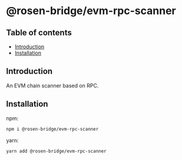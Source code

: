 # @rosen-bridge/evm-rpc-scanner

## Table of contents

- [Introduction](#introduction)
- [Installation](#installation)

## Introduction

An EVM chain scanner based on RPC.

## Installation

npm:

```sh
npm i @rosen-bridge/evm-rpc-scanner
```

yarn:

```sh
yarn add @rosen-bridge/evm-rpc-scanner
```
